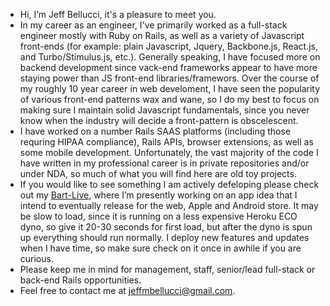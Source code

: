 - Hi, I’m Jeff Bellucci, it's a pleasure to meet you.
- In my career as an engineer, I've primarily worked as a full-stack engineer mostly with Ruby on Rails, as well as a variety of Javascript front-ends (for example: plain Javascript, Jquery, Backbone.js, React.js, and Turbo/Stimulus.js, etc.).  Generally speaking, I have focused more on backend development since vack-end frameworks appear to have more staying power than JS front-end libraries/framewors.  Over the course of my roughly 10 year career in web develoment, I have seen the popularity of various front-end patterns wax and wane, so I do my best to focus on making sure I maintain solid Javascript fundamentals, since you never know when the industry will decide a front-pattern is obscelescent.
- I have worked on a number Rails SAAS platforms (including those requring HIPAA compliance), Rails APIs, browser extensions, as well as some mobile development. Unfortunately, the vast majority of the code I have written in my professional career is in private repositories and/or under NDA, so much of what you will find here are old toy projects.
- If you would like to see something I am actively defeloping please check out my [Bart-Live](https://bart-live.herokuapp.com), where I’m presently working on an app idea that I intend to eventually release for the web, Apple and Android store.  It may be slow to load, since it is running on a less expensive Heroku ECO dyno, so give it 20-30 seconds for first load, but after the dyno is spun up everything should run normally.  I deploy new features and updates when I have time, so make sure check on it once in awhile if you are curious. 
- Please keep me in mind for management, staff, senior/lead full-stack or back-end Rails opportunities.
- Feel free to contact me at jeffmbellucci@gmail.com.
<!---
jeffmbellucci/jeffmbellucci is a ✨ special ✨ repository because its `README.md` (this file) appears on your GitHub profile.
You can click the Preview link to take a look at your changes.
--->
